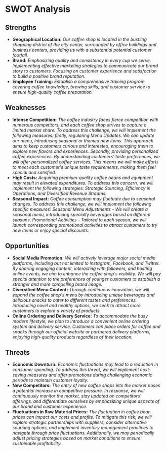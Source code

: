 # SWOT Analysis 

## Strengths
- **Geographical Location:** *Our coffee shop is located in the bustling shopping district of the city center, surrounded by office buildings and business centers, providing us with a substantial potential customer footfall.*
- **Brand:** *Emphasizing quality and consistency in every cup we serve. Implementing effective marketing strategies to communicate our brand story to customers. Focusing on customer experience and satisfaction to build a positive brand reputation.*
- **Employee Training:** *Establish a comprehensive training program covering coffee knowledge, brewing skills, and customer service to ensure high-quality coffee preparation.*

## Weaknesses 
- **Intense Competition:** *The coffee industry faces fierce competition with numerous competitors, and each coffee shop strives to capture a limited market share. To address this challenge, we will implement the following measures: firstly, regularing Menu Updates. We can update our menu, introducing seasonal or themed new items. This approach aims to keep customers curious and interested, encouraging them to explore new flavors and experiences. Secondly, providing personalized coffee experiences. By understanding customers' taste preferences, we will offer personalized coffee services. This means we will make efforts to meet each customer's unique taste requirements, making them feel special and satisfied.*
- **High Costs:** *Acquiring premium-quality coffee beans and equipment may result in elevated expenditures. To address this concern, we will implement the following strategies: Strategic Sourcing, Efficiency in Operations, and Diversified Revenue Streams.*
- **Seasonal Impact:** *Coffee consumption may fluctuate due to seasonal changes. To address this challenge, we will implement the following specific measures: Seasonal Menu Adjustments - We will create a seasonal menu, introducing specialty beverages based on different seasons.*
*Promotional Activities - Tailored to each season, we will launch corresponding promotional activities to attract customers to try new items or enjoy special discounts.*

## Opportunities
- **Social Media Promotion:** *We will actively leverage major social media platforms, including but not limited to Instagram, Facebook, and Twitter. By sharing engaging content, interacting with followers, and hosting online events, we aim to enhance the coffee shop's visibility. We will pay special attention to the preferences of younger customers to establish a stronger and more compelling brand image.*
- **Diversified Menu Content:** *Through continuous innovation, we will expand the coffee shop's menu by introducing unique beverages and delicious snacks to cater to different tastes and preferences. Introducing novel and healthy options, we seek to attract more customers to explore a variety of products.*
- **Online Ordering and Delivery Service:** *To accommodate the busy modern lifestyle, we plan to introduce a convenient online ordering system and delivery service. Customers can place orders for coffee and snacks through our official website or partnered delivery platforms, enjoying high-quality products regardless of their location.*

## Threats 
- **Economic Downturn:** *Economic fluctuations may lead to a reduction in consumer spending. To address this threat, we will implement cost-saving measures and offer promotions during challenging economic periods to maintain customer loyalty.*
- **New Competitors:** *The entry of new coffee shops into the market poses a potential increase in competitive pressure. In response, we will continuously monitor the market, stay updated on competitors' offerings, and differentiate ourselves by emphasizing unique aspects of our brand and customer experience.*
- **Fluctuations in Raw Material Prices:** *The fluctuation in coffee bean prices can impact our costs and profits. To mitigate this risk, we will explore strategic partnerships with suppliers, consider alternative sourcing options, and implement inventory management practices to navigate through price fluctuations. Additionally, we may periodically adjust pricing strategies based on market conditions to ensure sustainable profitability.*

